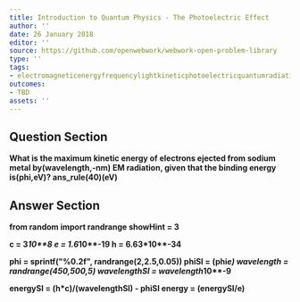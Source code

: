 ```yaml
---
title: Introduction to Quantum Physics - The Photoelectric Effect
author: ''
date: 26 January 2018
editor: ''
source: https://github.com/openwebwork/webwork-open-problem-library
type: ''
tags:
- electromagneticenergyfrequencylightkineticphotoelectricquantumradiationwavelength
outcomes:
- TBD
assets: ''
---
```


## Question Section 

<b>
What is the maximum kinetic energy of electrons ejected from sodium metal by(wavelength,-nm) EM radiation, given that the binding energy is(phi,eV)?
ans_rule(40)(eV)



## Answer Section

from random import randrange
showHint = 3

c = 3*10**8
e = 1.6*10**-19
h = 6.63*10**-34

phi = sprintf("%0.2f", randrange(2,2.5,0.05))
phiSI = (phi*e)
wavelength = randrange(450,500,5)
wavelengthSI = wavelength*10**-9

energySI = (h*c)/(wavelengthSI) - phiSI
energy = (energySI/e)